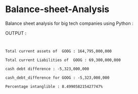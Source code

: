 # Balance-sheet-Analysis
Balance sheet analysis for big tech companies using Python : 

OUTPUT : 

```


Total current assets of  GOOG : 164,795,000,000

Total current Liabilities of  GOOG : 69,300,000,000

cash debt difference : -5,323,000,000

cash_debt_difference for GOOG : -5,323,000,000

Percentage intanglible : 8.499058215427747%



```



